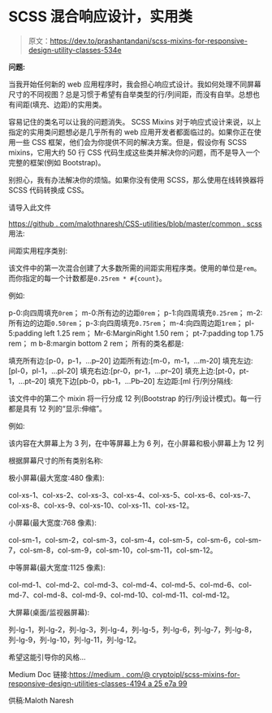 # SCSS 混合响应设计，实用类

> 原文：<https://dev.to/prashantandani/scss-mixins-for-responsive-design-utility-classes-534e>

**问题:**

当我开始任何新的 web 应用程序时，我会担心响应式设计。我如何处理不同屏幕尺寸的不同视图？总是习惯于希望有自举类型的行/列间距，而没有自举。总想也有间距(填充、边距)的实用类。

容易记住的类名可以让我的问题消失。
SCSS Mixins 对于响应式设计来说，以上指定的实用类问题想必是几乎所有的 web 应用开发者都面临过的。如果你正在使用一些 CSS 框架，他们会为你提供不同的解决方案。但是，假设你有 SCSS mixins，它用大约 50 行 CSS 代码生成这些类并解决你的问题，而不是导入一个完整的框架(例如 Bootstrap)。

别担心，我有办法解决你的烦恼。如果你没有使用 SCSS，那么使用在线转换器将 SCSS 代码转换成 CSS。

请导入此文件

[https://github . com/malothnaresh/CSS-utilities/blob/master/common . scss](https://github.com/malothnaresh/css-utilities/blob/master/common.scss)
用法:

间距实用程序类别:

该文件中的第一次混合创建了大多数所需的间距实用程序类。使用的单位是`rem`。而你指定的每一个计数都是`0.25rem * #{count}`。

例如:

p-0:向四周填充`0rem`；
m-0:所有边的边距`0rem`；
p-1:向四周填充`0.25rem`；
m-2:所有边的边距`0.50rem`；
p-3:向四周填充`0.75rem`；
m-4:向四周边距`1rem`；
pl-5:padding left 1.25 rem；
Mr-6:MarginRight 1.50 rem；
pt-7:padding top 1.75 rem；
m b-8:margin bottom 2 rem；
所有的类名都是:

填充所有边:[p-0，p-1，…p–20]
边距所有边:[m-0，m-1，…m-20]
填充左边:[pl-0，pl-1，…pl-20]
填充右边:[pr-0，pr-1，…pr–20]
填充上边:[pt-0，pt-1，…pt–20]
填充下边[pb-0，pb-1，…Pb–20]
左边距:[ml
行/列分隔线:

该文件中的第二个 mixin 将一行分成 12 列(Bootstrap 的行/列设计模式)。每一行都是具有 12 列的“显示:伸缩”。

例如:

该内容在大屏幕上为 3 列，在中等屏幕上为 6 列，在小屏幕和极小屏幕上为 12 列

根据屏幕尺寸的所有类别名称:

极小屏幕(最大宽度:480 像素):

col-xs-1、col-xs-2、col-xs-3、col-xs-4、col-xs-5、col-xs-6、col-xs-7、col-xs-8、col-xs-9、col-xs-10、col-xs-11、col-xs-12。

小屏幕(最大宽度:768 像素):

col-sm-1，col-sm-2，col-sm-3，col-sm-4，col-sm-5，col-sm-6，col-sm-7，col-sm-8，col-sm-9，col-sm-10，col-sm-11，col-sm-12。

中等屏幕(最大宽度:1125 像素):

col-md-1、col-md-2、col-md-3、col-md-4、col-md-5、col-md-6、col-md-7、col-md-8、col-md-9、col-md-10、col-md-11、col-md-12。

大屏幕(桌面/监视器屏幕):

列-lg-1，列-lg-2，列-lg-3，列-lg-4，列-lg-5，列-lg-6，列-lg-7，列-lg-8，列-lg-9，列-lg-10，列-lg-11，列-lg-12。

希望这能引导你的风格…

Medium Doc 链接:[https://medium . com/@ cryptoipl/scss-mixins-for-responsive-design-utilities-classes-4194 a 25 e7a 99](https://medium.com/@cryptoipl/scss-mixins-for-responsive-design-utilities-classes-4194a25e7a99)

供稿:Maloth Naresh